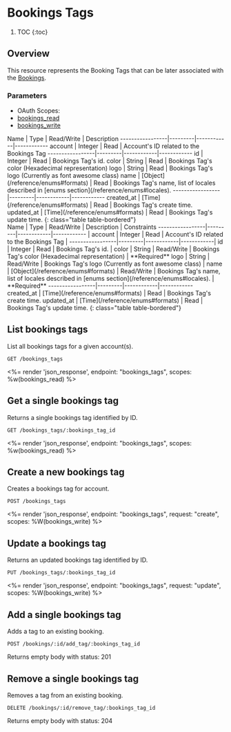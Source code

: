 # Bookings Tags

1. TOC
{:toc}

## Overview

This resource represents the Booking Tags that can be later associated with the [Bookings](/reference/endpoints/bookings/).

### Parameters
<ul class="nav nav-pills" role="tablist">
  <li class="disabled"><a>OAuth Scopes:</a></li>
  <li class="active"><a href="#bookings_read" role="tab" data-toggle="pill">bookings_read</a></li>
  <li><a href="#bookings_write" role="tab" data-toggle="pill">bookings_write</a></li>
</ul>
<div class="tab-content" markdown="1">
  <div class="tab-pane active" id="bookings_read" markdown="1">
Name             | Type    | Read/Write | Description
-----------------|---------|------------|------------
account          | Integer | Read       | Account's ID related to the Bookings Tag
-----------------|---------|------------|------------
id               | Integer | Read       | Bookings Tag's id.
color            | String  | Read       | Bookings Tag's color (Hexadecimal representation)
logo             | String  | Read       | Bookings Tag's logo (Currently as font awesome class)
name             | [Object](/reference/enums#formats)   | Read       | Bookings Tag's name, list of locales described in [enums section](/reference/enums#locales).
-----------------|---------|------------|------------
created_at       | [Time](/reference/enums#formats) | Read       | Bookings Tag's create time.
updated_at       | [Time](/reference/enums#formats) | Read       | Bookings Tag's update time.
{: class="table table-bordered"}
  </div>
  <div class="tab-pane" id="bookings_write" markdown="1">
Name             | Type    | Read/Write | Description | Constraints
-----------------|---------|------------|------------ |
account          | Integer | Read       | Account's ID related to the Bookings Tag |
-----------------|---------|------------|------------|
id               | Integer | Read       | Bookings Tag's id. |
color            | String  | Read/Write       | Bookings Tag's color (Hexadecimal representation) | **Required**
logo             | String  | Read/Write       | Bookings Tag's logo (Currently as font awesome class) |
name             | [Object](/reference/enums#formats)   | Read/Write       | Bookings Tag's name, list of locales described in [enums section](/reference/enums#locales). | **Required**
-----------------|---------|------------|------------
created_at       | [Time](/reference/enums#formats) | Read       | Bookings Tag's create time.
updated_at       | [Time](/reference/enums#formats) | Read       | Bookings Tag's update time.
{: class="table table-bordered"}
  </div>
</div>

## List bookings tags

List all bookings tags for a given account(s).

~~~
GET /bookings_tags
~~~

<%= render 'json_response', endpoint: "bookings_tags", scopes: %w(bookings_read) %>

## Get a single bookings tag

Returns a single bookings tag identified by ID.

~~~
GET /bookings_tags/:bookings_tag_id
~~~

<%= render 'json_response', endpoint: "bookings_tags", scopes: %w(bookings_read) %>

## Create a new bookings tag

Creates a bookings tag for account.

~~~
POST /bookings_tags
~~~

<%= render 'json_response', endpoint: "bookings_tags", request: "create",
  scopes: %W(bookings_write) %>

## Update a bookings tag

Returns an updated bookings tag identified by ID.

~~~
PUT /bookings_tags/:bookings_tag_id
~~~

<%= render 'json_response', endpoint: "bookings_tags", request: "update",
  scopes: %W(bookings_write) %>

## Add a single bookings tag

Adds a tag to an existing booking.

~~~
POST /bookings/:id/add_tag/:bookings_tag_id
~~~

Returns empty body with status: 201

## Remove a single bookings tag

Removes a tag from an existing booking.

~~~
DELETE /bookings/:id/remove_tag/:bookings_tag_id
~~~

Returns empty body with status: 204
